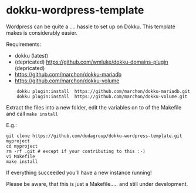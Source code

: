 dokku-wordpress-template
========================

Wordpress can be quite a .... hassle to set up on Dokku. This template makes is considerably easier.


Requirements:
- dokku (latest)
- (depricated) https://github.com/wmluke/dokku-domains-plugin (depricated) 
- https://github.com/marchon/dokku-mariadb
- https://github.com/marchon/dokku-volume

```
    dokku plugin:install  https://github.com/marchon/dokku-mariadb.git
    dokku plugin:install  https://github.com/marchon/dokku-volume.git
```

Extract the files into a new folder, edit the variables on to of the Makefile and call ```make install```

E.g.:
```
git clone https://github.com/dudagroup/dokku-wordpress-template.git myproject
cd myproject
rm -rf .git # except if your contributing to this :-)
vi Makefile
make install
```

If everything succeeded you'll have a new instance running!

Please be aware, that this is just a Makefile..... and still under development.
